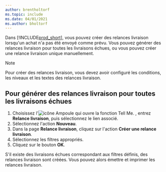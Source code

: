 ```yaml
---
author: brentholtorf
ms.topic: include
ms.date: 04/01/2021
ms.author: bholtorf
---
```


Dans [!INCLUDE[prod_short](../../../includes/prod_short.md)], vous pouvez créer des relances livraison lorsqu'un achat n'a pas été envoyé comme prévu. Vous pouvez générer des relances livraison pour toutes les livraisons échues, ou vous pouvez créer une relance livraison unique manuellement.  

> [!NOTE]  
> Pour créer des relances livraison, vous devez avoir configuré les conditions, les niveaux et les textes des relances livraison.  

## <a name="to-generate-delivery-reminders-for-all-overdue-deliveries"></a>Pour générer des relances livraison pour toutes les livraisons échues

1. Choisissez l'![icône Ampoule qui ouvre la fonction Tell Me.](../../../media/ui-search/search_small.png "Dites-moi ce que vous voulez faire") , entrez **Relance livraison**, puis sélectionnez le lien associé.  
2. Sélectionnez l'action **Nouveau**.  
3. Dans la page **Relance livraison**, cliquez sur l'action **Créer une relance livraison**.  
4. Sélectionnez les filtres appropriés.  
5. Cliquez sur le bouton **OK**.  

S'il existe des livraisons échues correspondant aux filtres définis, des relances livraison sont créées. Vous pouvez alors émettre et imprimer les relances livraison.  
